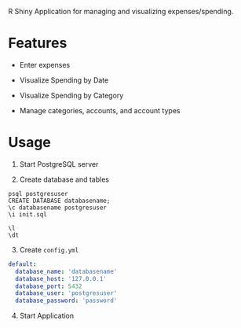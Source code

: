 
R Shiny Application for managing and visualizing expenses/spending.

# Features

- Enter expenses

- Visualize Spending by Date

- Visualize Spending by Category

- Manage categories, accounts, and account types


# Usage

1. Start PostgreSQL server

2. Create database and tables

```shell
psql postgresuser
CREATE DATABASE databasename;
\c databasename postgresuser
\i init.sql

\l
\dt
```

3. Create `config.yml`

```yml
default:
  database_name: 'databasename'
  database_host: '127.0.0.1'
  database_port: 5432
  database_user: 'postgresuser'
  database_password: 'password'
```

4. Start Application
